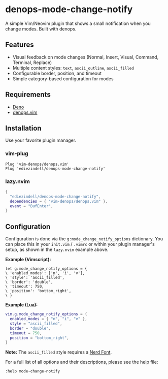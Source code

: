 # denops-mode-change-notify

A simple Vim/Neovim plugin that shows a small notification when you change modes. Built with denops.

## Features

- Visual feedback on mode changes (Normal, Insert, Visual, Command, Terminal, Replace)
- Multiple content styles: `text`, `ascii_outline`, `ascii_filled`
- Configurable border, position, and timeout
- Simple category-based configuration for modes

## Requirements

- [Deno](https://deno.land/)
- [denops.vim](https://github.com/vim-denops/denops.vim)

## Installation

Use your favorite plugin manager.

### vim-plug

```vim
Plug 'vim-denops/denops.vim'
Plug 'ediezindell/denops-mode-change-notify'
```

### lazy.nvim

```lua
{
  "ediezindell/denops-mode-change-notify",
  dependencies = { "vim-denops/denops.vim" },
  event = "BufEnter",
}
```

## Configuration

Configuration is done via the `g:mode_change_notify_options` dictionary. You can place this in your `init.vim` / `.vimrc` or within your plugin manager's setup, as shown in the `lazy.nvim` example above.

**Example (Vimscript):**
```vim
let g:mode_change_notify_options = {
\ 'enabled_modes': ['n', 'i', 'v'],
\ 'style': 'ascii_filled',
\ 'border': 'double',
\ 'timeout': 750,
\ 'position': 'bottom_right',
\ }
```

**Example (Lua):**
```lua
vim.g.mode_change_notify_options = {
  enabled_modes = { "n", "i", "v" },
  style = "ascii_filled",
  border = "double",
  timeout = 750,
  position = "bottom_right",
}
```

**Note:** The `ascii_filled` style requires a [Nerd Font](https://www.nerdfonts.com/).

For a full list of all options and their descriptions, please see the help file:
```vim
:help mode-change-notify
```
